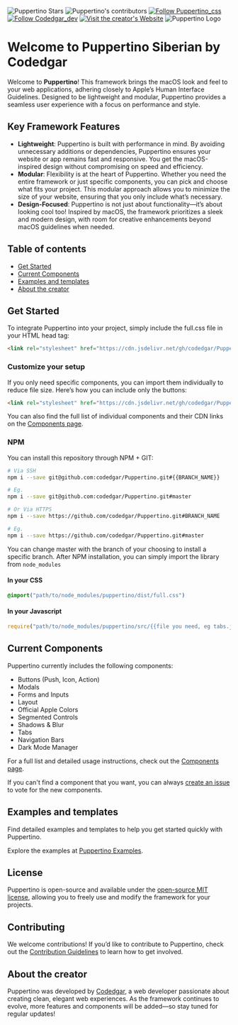
![Puppertino Stars](https://img.shields.io/github/stars/codedgar/puppertino?style=for-the-badge) ![Puppertino's contributors](https://img.shields.io/github/contributors/codedgar/puppertino?style=for-the-badge)   [![Follow Puppertino_css](https://img.shields.io/twitter/follow/Puppertino_css?style=for-the-badge)](https://twitter.com/Puppertino_css) [![Follow Codedgar_dev](https://img.shields.io/twitter/follow/codedgar_dev?style=for-the-badge)](https://twitter.com/codedgar_dev) [![Visit the creator's Website](https://img.shields.io/badge/Visit%20the%20Creator's%20Website-blue?style=for-the-badge&logo=undertale&logoColor=white)](https://codedgar.com/)
![Puppertino Logo](https://i.imgur.com/r81X3Yj.png)

# Welcome to Puppertino Siberian by Codedgar


Welcome to **Puppertino**! This framework brings the macOS look and feel to your web applications, adhering closely to Apple’s Human Interface Guidelines. Designed to be lightweight and modular, Puppertino provides a seamless user experience with a focus on performance and style.

## Key Framework Features
- **Lightweight**: Puppertino is built with performance in mind. By avoiding unnecessary additions or dependencies, Puppertino ensures your website or app remains fast and responsive. You get the macOS-inspired design without compromising on speed and efficiency.
- **Modular**: Flexibility is at the heart of Puppertino. Whether you need the entire framework or just specific components, you can pick and choose what fits your project. This modular approach allows you to minimize the size of your website, ensuring that you only include what’s necessary.
- **Design-Focused**: Puppertino is not just about functionality—it’s about looking cool too! Inspired by macOS, the framework prioritizes a sleek and modern design, with room for creative enhancements beyond macOS guidelines when needed.

## Table of contents

- [Get Started](#get-started)
- [Current Components](#current-components)
- [Examples and templates](https://codedgar.github.io/Puppertino/examples/)
- [About the creator](#about-the-creator)

## Get Started

To integrate Puppertino into your project, simply include the full.css file in your HTML head tag:

```html
<link rel="stylesheet" href="https://cdn.jsdelivr.net/gh/codedgar/Puppertino@latest/dist/css/newfull.css">
```
### Customize your setup
If you only need specific components, you can import them individually to reduce file size. Here’s how you can include only the buttons:

```html
<link rel="stylesheet" href="https://cdn.jsdelivr.net/gh/codedgar/Puppertino@latest/dist/css/buttons.css">
```

You can also find the full list of individual components and their CDN links on the [Components page](https://codedgar.github.io/Puppertino/examples/).

### NPM

You can install this repository through NPM + GIT:
```bash
# Via SSH
npm i --save git@github.com:codedgar/Puppertino.git#{{BRANCH_NAME}}

# Eg.
npm i --save git@github.com:codedgar/Puppertino.git#master

# Or Via HTTPS
npm i --save https://github.com/codedgar/Puppertino.git#BRANCH_NAME

# Eg.
npm i --save https://github.com/codedgar/Puppertino.git#master
```

You can change master with the branch of your choosing to install a specific branch. After NPM installation,
you can simply import the library from `node_modules`

#### In your CSS
```css
@import("path/to/node_modules/puppertino/dist/full.css")
```
#### In your Javascript
```js
require("path/to/node_modules/puppertino/src/{{file you need, eg tabs.js}}")
```

## Current Components

Puppertino currently includes the following components:

- Buttons (Push, Icon, Action)
- Modals
- Forms and Inputs
- Layout
- Official Apple Colors
- Segmented Controls
- Shadows & Blur
- Tabs
- Navigation Bars
- Dark Mode Manager

For a full list and detailed usage instructions, check out the [Components page](https://codedgar.github.io/Puppertino/examples/).

If you can't find a component that you want, you can always [create an issue](https://github.com/codedgar/Puppertino/issues/new/choose) to vote for the new components.

## Examples and templates

Find detailed examples and templates to help you get started quickly with Puppertino.

Explore the examples at [Puppertino Examples](https://codedgar.github.io/Puppertino/examples/).

## License

Puppertino is open-source and available under the [open-source MIT license](https://github.com/codedgar/Puppertino/blob/master/LICENSE), allowing you to freely use and modify the framework for your projects.

## Contributing

We welcome contributions! If you’d like to contribute to Puppertino, check out the [Contribution Guidelines](https://github.com/codedgar/Puppertino/blob/master/CONTRIBUTING.md) to learn how to get involved.

## About the creator

Puppertino was developed by [Codedgar](https://codedgar.com/), a web developer passionate about creating clean, elegant web experiences. As the framework continues to evolve, more features and components will be added—so stay tuned for regular updates!
